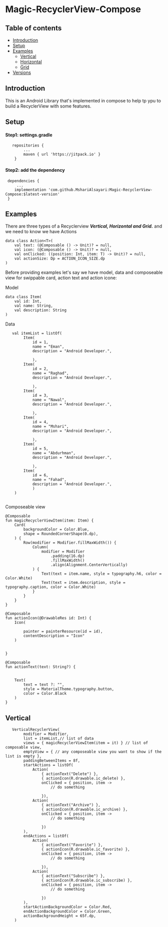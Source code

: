 # Magic-RecyclerView-Compose


## Table of contents
- [Introduction](#introduction)
- [Setup](#setup)
- [Examples](#examples)
   - [Vertical](#vertical)
   - [Horizontal](#horizontal)
   - [Grid](#grid)
- [Versions](#versions)


## Introduction
This is an Android Library that's implemented in compose to help tp ypu to build a RecyclerView with some features.

## Setup
#### Step1: settings.gradle

```
   repositories {
        ...
        maven { url 'https://jitpack.io' }
    }
```

#### Step2: add the dependency 

```
 dependencies {
     ...
    implementation 'com.github.MshariAlsayari:Magic-RecyclerView-Compose:$latest-version'    
 }
```


## Examples
There are three types of a Recyclerview ***Vertical, Horizontal and Grid.*** and we need to know we have Actions


```
data class Action<T>(
    val text: (@Composable () -> Unit)? = null,
    val icon: (@Composable () -> Unit)? = null,
    val onClicked: ((position: Int, item: T) -> Unit)? = null,
    val actionSize: Dp = ACTION_ICON_SIZE.dp
)
```

Before providing examples let's say we have model, data and composeable view for swippable card, action text and action icone:

Model
```
data class Item(
    val id: Int,
    val name: String,
    val description: String
)
```

Data
```
   val itemList = listOf(
        Item(
            id = 1,
            name = "Eman",
            description = "Android Developer.",

            ),
        Item(
            id = 2,
            name = "Raghad",
            description = "Android Developer.",

            ),
        Item(
            id = 3,
            name = "Nawal",
            description = "Android Developer.",

            ),
        Item(
            id = 4,
            name = "Mshari",
            description = "Android Developer.",

            ),
        Item(
            id = 5,
            name = "Abdurhman",
            description = "Android Developer.",

            ),
        Item(
            id = 6,
            name = "Fahad",
            description = "Android Developer.",
            )
    )
 
```

Composeable view 

```
@Composable
fun magicRecyclerViewItem(item: Item) {
    Card(
        backgroundColor = Color.Blue,
        shape = RoundedCornerShape(0.dp),
    ) {
        Row(modifier = Modifier.fillMaxWidth()) {
            Column(
                modifier = Modifier
                    .padding(16.dp)
                    .fillMaxWidth()
                    .align(Alignment.CenterVertically)
            ) {
                Text(text = item.name, style = typography.h6, color = Color.White)
                Text(text = item.description, style = typography.caption, color = Color.White)
            }
        }
    }
}

@Composable
fun actionIcon(@DrawableRes id: Int) {
    Icon(

        painter = painterResource(id = id),
        contentDescription = "Icon"
    )


}

@Composable
fun actionText(text: String?) {


    Text(
        text = text ?: "",
        style = MaterialTheme.typography.button,
        color = Color.Black
    )
}
```



## Vertical


```
   VerticalRecyclerView(
        modifier = Modifier,
        list = itemList,// list of data
        views = { magicRecyclerViewItem(item = it) } // list of composable view,
        emptyView = { // any composeable view you want to show if the list is empty },
        paddingBetweenItems = 8f,
        startActions = listOf(
            Action(
                { actionText("Delete") },
                { actionIcon(R.drawable.ic_delete) },
                onClicked = { position, item ->
                    // do something

                }),
            Action(
                { actionText("Archive") },
                { actionIcon(R.drawable.ic_archive) },
                onClicked = { position, item ->
                    // do something

                })
        ),
        endActions = listOf(
            Action(
                { actionText("Favorite") },
                { actionIcon(R.drawable.ic_favorite) },
                onClicked = { position, item ->
                    // do something

                }),
            Action(
                { actionText("Subscribe") },
                { actionIcon(R.drawable.ic_subscribe) },
                onClicked = { position, item ->
                    // do something

                })
        ),
        startActionBackgroundColor = Color.Red,
        endActionBackgroundColor = Color.Green,
        actionBackgroundHeight = 65f.dp,
    )
```



